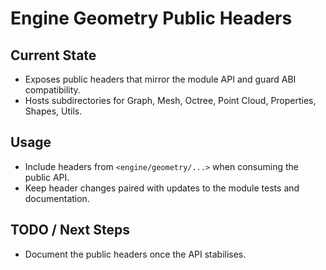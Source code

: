 # Engine Geometry Public Headers

## Current State

- Exposes public headers that mirror the module API and guard ABI compatibility.
- Hosts subdirectories for Graph, Mesh, Octree, Point Cloud, Properties, Shapes, Utils.

## Usage

- Include headers from `<engine/geometry/...>` when consuming the public API.
- Keep header changes paired with updates to the module tests and documentation.

## TODO / Next Steps

- Document the public headers once the API stabilises.
